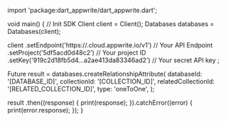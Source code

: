 import 'package:dart_appwrite/dart_appwrite.dart';

void main() { // Init SDK
  Client client = Client();
  Databases databases = Databases(client);

  client
    .setEndpoint('https://<REGION>.cloud.appwrite.io/v1') // Your API Endpoint
    .setProject('5df5acd0d48c2') // Your project ID
    .setKey('919c2d18fb5d4...a2ae413da83346ad2') // Your secret API key
  ;

  Future result = databases.createRelationshipAttribute(
    databaseId: '[DATABASE_ID]',
    collectionId: '[COLLECTION_ID]',
    relatedCollectionId: '[RELATED_COLLECTION_ID]',
    type: 'oneToOne',
  );

  result
    .then((response) {
      print(response);
    }).catchError((error) {
      print(error.response);
  });
}